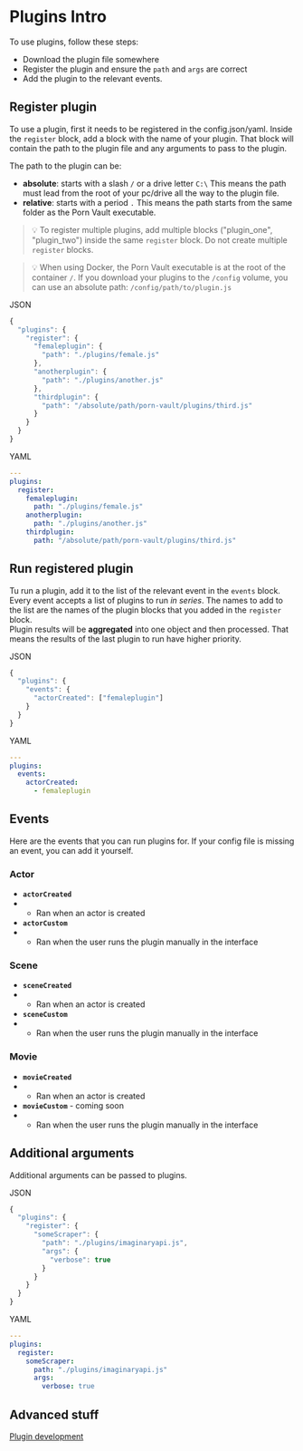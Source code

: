 # Plugins Intro

To use plugins, follow these steps:
- Download the plugin file somewhere
- Register the plugin and ensure the `path` and `args` are correct
- Add the plugin to the relevant events.

## Register plugin

To use a plugin, first it needs to be registered in the config.json/yaml.
Inside the `register` block, add a block with the name of your plugin. That block will contain the path
to the plugin file and any arguments to pass to the plugin.

The path to the plugin can be:
- **absolute**: starts with a slash `/` or a drive letter `C:\` This means the path must lead from the root of your pc/drive all the way to the plugin file.
- **relative**: starts with a period `.` This means the path starts from the same folder as the Porn Vault executable.

> 💡 To register multiple plugins, add multiple blocks ("plugin_one", "plugin_two") inside the same `register` block. Do not create multiple
`register` blocks.

> 💡 When using Docker, the Porn Vault executable is at the root of the container `/`. If you download your plugins
to the `/config` volume, you can use an absolute path: `/config/path/to/plugin.js`

JSON

```javascript
{
  "plugins": {
    "register": {
      "femaleplugin": {
        "path": "./plugins/female.js"
      },
      "anotherplugin": {
        "path": "./plugins/another.js"
      },
      "thirdplugin": {
        "path": "/absolute/path/porn-vault/plugins/third.js"
      }
    }
  }
}
```

YAML

```yaml
---
plugins:
  register:
    femaleplugin:
      path: "./plugins/female.js"
    anotherplugin:
      path: "./plugins/another.js"
    thirdplugin:
      path: "/absolute/path/porn-vault/plugins/third.js"
```

## Run registered plugin

Tu run a plugin, add it to the list of the relevant event in the `events` block.  
Every event accepts a list of plugins to run _in series_. The names to add to the list are
the names of the plugin blocks that you added in the `register` block.  
Plugin results will be **aggregated** into one object and then processed.
That means the results of the last plugin to run have higher priority.

JSON

```javascript
{
  "plugins": {
    "events": {
      "actorCreated": ["femaleplugin"]
    }
  }
}
```

YAML

```yaml
---
plugins:
  events:
    actorCreated:
      - femaleplugin
```

## Events

Here are the events that you can run plugins for. If your config file is missing an event, you can add it yourself.

### Actor

- **`actorCreated`**
- - Ran when an actor is created
- **`actorCustom`**
- - Ran when the user runs the plugin manually in the interface

### Scene

- **`sceneCreated`**
- - Ran when an actor is created
- **`sceneCustom`**
- - Ran when the user runs the plugin manually in the interface

### Movie

- **`movieCreated`**
- - Ran when an actor is created
- **`movieCustom`** - coming soon
- - Ran when the user runs the plugin manually in the interface

## Additional arguments

Additional arguments can be passed to plugins.

JSON

```javascript
{
  "plugins": {
    "register": {
      "someScraper": {
        "path": "./plugins/imaginaryapi.js",
        "args": {
          "verbose": true
        }
      }
    }
  }
}
```

YAML

```yaml
---
plugins:
  register:
    someScraper:
      path: "./plugins/imaginaryapi.js"
      args:
        verbose: true
```

## Advanced stuff

[Plugin development](/guides/development/plugin-development)

